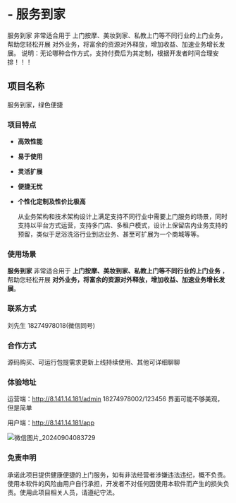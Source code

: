 # - 服务到家
服务到家 非常适合用于 上门按摩、美妆到家、私教上门等不同行业的上门业务，帮助您轻松开展 对外业务，将富余的资源对外释放，增加收益、加速业务增长发展。
说明：无论哪种合作方式，支持付费后为其定制，根据开发者时间合理安排！！！

## 项目名称

服务到家，绿色便捷

### 项目特点

*   **高效性能**
*   **易于使用**
*   **灵活扩展**
*   **便捷无忧**
*   **个性化定制及性价比极高**

    从业务架构和技术架构设计上满足支持不同行业中需要上门服务的场景，同时支持以平台方式运营，支持多门店、多租户模式，设计上保留店内业务支持的预留，类似于足浴洗浴行业到店业务、甚至可扩展为一个商城等等。

### 使用场景

**服务到家** 非常适合用于 **上门按摩、美妆到家、私教上门等不同行业的上门业务** ，帮助您轻松开展 **对外业务，将富余的资源对外释放，增加收益、加速业务增长发展**。

### 联系方式

刘先生 18274978018(微信同号)

### 合作方式

源码购买、可运行包提需求更新上线持续使用、其他可详细聊聊

### 体验地址

运营端：http://8.141.14.181/admin 18274978002/123456  界面可能不够美观，但是简单

用户端：http://8.141.14.181/app

![微信图片_20240904083729](https://github.com/user-attachments/assets/a4c2a6c6-7078-482b-802f-471692b2a811)

### 免责申明

承诺此项目提供健康便捷的上门服务，如有非法经营者涉嫌违法违纪，概不负责。使用本软件的风险由用户自行承担，开发者不对任何因使用本软件而产生的损失负责。使用此项目相关人员，请遵纪守法。
